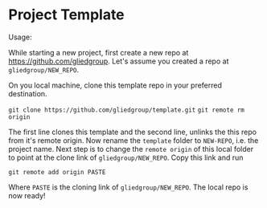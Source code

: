 # Project Template

Usage:

While starting a new project, first create a new repo at https://github.com/gliedgroup. Let's assume you created a repo at  `gliedgroup/NEW_REPO`. 

On you local machine, clone this template repo in your preferred destination. 

`git clone https://github.com/gliedgroup/template.git`
`git remote rm origin`  

The first line clones this template and the second line, unlinks the this repo from it's remote origin. Now rename the `template` folder to `NEW-REPO`, i.e. the project name. Next step is to change the `remote origin` of this local folder to point at the clone link of   `gliedgroup/NEW_REPO`. Copy this link and run  

`git remote add origin PASTE` 

Where `PASTE` is the cloning link of `gliedgroup/NEW_REPO`. The local repo is now ready! 
